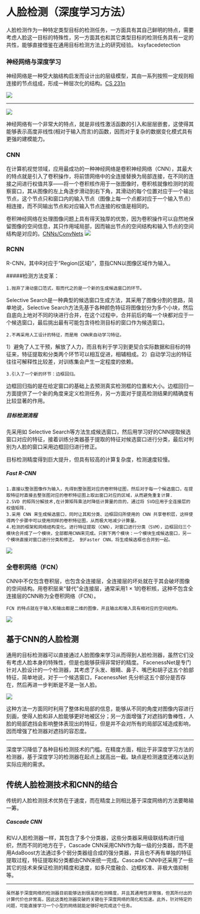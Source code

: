 # 人脸检测（深度学习方法）

人脸检测作为一种特定类型目标的检测任务，一方面具有其自己鲜明的特点，需要考虑人脸这一目标的特殊性，另一方面其也和其它类型目标的检测任务具有一定的共性，能够直接借鉴在通用目标检测方法上的研究经验。 
ksyfacedetection
### 神经网络与深度学习

神经网络是一种受大脑结构启发而设计出的层级模型，其由一系列按照一定规则相连接的节点组成，形成一种层次化的结构。[CS 231n](http://cs231n.github.io/neural-networks-1/)

![](http://cs231n.github.io/assets/nn1/neuron.png)
***

![](http://static.leiphone.com/uploads/new/article/740_740/201608/57ac3fc27ba4c.png?imageMogr2/format/jpg/quality/90)

神经网络有一个非常大的特点，就是非线性激活函数的引入和层层嵌套，这使得其能够表示高度非线性(相对于输入而言)的函数，因而对于复杂的数据变化模式具有更强的建模能力。

### CNN

在计算机视觉领域，应用最成功的一种神经网络是卷积神经网络（CNN），其最大的特点就是引入了卷积操作，将前馈网络中的全连接替换为局部连接，在不同的连接之间进行权值共享——将一个卷积核作用于一张图像时，卷积核就像检测时的观察窗口，其从图像的左上角逐步滑动到右下角，其滑动的每个位置对应于一个输出节点，这个节点只和窗口内的输入节点（图像上每一个点都对应于一个输入节点）相连接，而不同输出节点和对应输入节点连接的权值是相同的。

卷积神经网络在处理图像问题上具有得天独厚的优势，因为卷积操作可以自然地保留图像的空间信息，其只作用域局部，因而输出节点的空间结构和输入节点的空间结构是对应的。[CNNs/ConvNets](http://cs231n.github.io/convolutional-networks/)
![](http://cs231n.github.io/assets/cnn/convnet.jpeg)

### RCNN

R-CNN，其中R对应于“Region(区域)”，意指CNN以图像区域作为输入。

#####检测方法变革：

	1.抛弃了滑动窗口范式，取而代之的是一个新的生成候选窗口的环节。
	
Selective Search是一种典型的候选窗口生成方法，其采用了图像分割的思路，简单地说，Selective Search方法先基于各种颜色特征将图像划分为多个小块，然后自底向上地对不同的块进行合并，在这个过程中，合并前后的每一个块都对应于一个候选窗口，最后挑出最有可能包含待检测目标的窗口作为候选窗口。

	2.不再采用人工设计的特征，而是用 CNN来自动学习特征。
1）避免了人工干预，解放了人力，而且有利于学习到更契合实际数据和目标的特征来，特征提取和分类两个环节可以相互促进，相辅相成。2）自动学习出的特征往往可解释性比较差，对训练集会产生一定程度的依赖。   

	3.引入了一个新的环节：边框回归。
边框回归指的是在给定窗口的基础上去预测真实检测框的位置和大小。边框回归一方面提供了一个新的角度来定义检测任务，另一方面对于提高检测结果的精确度有比较显著的作用。 

##### 目标检测流程

先采用如 Selective Search等方法生成候选窗口，然后用学习好的CNN提取候选窗口对应的特征，接着训练分类器基于提取的特征对候选窗口进行分类，最后对判别为人脸的窗口采用边框回归进行修正。

目标检测精度得到巨大提升，但具有较高的计算复杂度，检测速度较慢。

##### Fast R-CNN

	1.直接以整张图像作为输入，先得到整张图对应的卷积特征图，然后对于每一个候选窗口，在提取特征时直接去整张图对应的卷积特征图上取出窗口对应的区域，从而避免重复计算.
	2.SVD 的矩阵分解技术,在计算矩阵乘法时降低计算量的目的，通过将 SVD应用于全连接层的权值矩阵.
	3.采用 CNN 来生成候选窗口，同时让其和分类、边框回归所使用的 CNN 共享卷积层，这样使得两个步骤中可以使用同样的卷积特征图，从而极大地减少计算量。  
	4.检测的框架和网络结构变化。进行特征提取（CNN），对窗口进行分类（SVM），边框回归三个模块合并成了一个模块，全部都用CNN来完成。只剩下两个模块：一个模块生成候选窗口，另一个模块直接对窗口进行分类和修正。 到Faster CNN，将生成候选框也合并到一起。

![](http://static.leiphone.com/uploads/new/article/740_740/201608/57ac3fd65e7d7.png?imageMogr2/format/jpg/quality/90)

### 全卷积网络（FCN）

CNN中不仅包含卷积层，也包含全连接层，全连接层的坏处就在于其会破坏图像的空间结构。用卷积层来“替代”全连接层，通常采用1 × 1的卷积核，这种不包含全连接层的CNN称为全卷积网络（FCN）。

	FCN 的特点就在于输入和输出都是二维的图像，并且输出和输入具有相对应的空间结构。

![](http://static.leiphone.com/uploads/new/article/740_740/201608/57ac3fd7d1254.png?imageMogr2/format/jpg/quality/90)

## 基于CNN的人脸检测

通用的目标检测器可以直接通过人脸图像来学习从而得到人脸检测器，虽然它们没有考虑人脸本身的特殊性，但是也能够获得非常好的精度。
FacenessNet是专门针对人脸设计的一个检测器，其考虑了头发、眼睛、鼻子、嘴巴和胡子这五个脸部特征，简单地说，对于一个候选窗口，FacenessNet 先分析这五个部分是否存在，然后再进一步判断是不是一张人脸。

![](http://static.leiphone.com/uploads/new/article/740_740/201608/57ac3fd97115a.png?imageMogr2/format/jpg/quality/90)

这种方法一方面同时利用了整体和局部的信息，能够从不同的角度对图像内容进行刻画，使得人脸和非人脸能够更好地被区分；另一方面增强了对遮挡的鲁棒性，人脸的局部遮挡会影响整体表现出的特征，但是并不会对所有的局部区域造成影响，因而增强了检测器对遮挡的容忍度。

***
 
 深度学习降低了各种目标检测技术的门槛。在精度方面，相比于非深度学习方法的检测器，基于深度学习的检测器在起点上就高出一截。缺点是检测速度还难以达到实际应用的需求。
 
## 传统人脸检测技术和CNN的结合

传统的人脸检测技术优势在于速度，而在精度上则相比基于深度网络的方法要略输一筹。

##### Cascade CNN

和VJ人脸检测器一样，其包含了多个分类器，这些分类器采用级联结构进行组织，然而不同的地方在于，Cascade CNN采用CNN作为每一级的分类器，而不是用AdaBoost方法通过多个弱分类器组合成的强分类器，并且也不再有单独的特征提取过程，特征提取和分类都由CNN来统一完成。Cascade CNN中还采用了一些其它的技术来保证检测的精度和速度，如多尺度融合、边框校准、非极大值抑制等。

***

	虽然基于深度网络的检测器目前能够达到很高的检测精度，并且其通用性非常强，但其所付出的计算代价也非常高，因此这类检测器突破的关键在于深度网络的简化和加速。此外，针对特定的问题，可能直接学习一个小型的网络就能足够好地完成这个任务。

